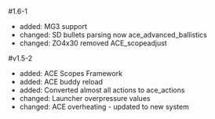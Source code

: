 #1.6-1
- added: MG3 support
- changed: SD bullets parsing now ace_advanced_ballistics
- changed: ZO4x30 removed ACE_scopeadjust

#v1.5-2

- added: ACE Scopes Framework
- added: ACE buddy reload
- added: Converted almost all actions to ace_actions
- changed: Launcher overpressure values
- changed: ACE overheating - updated to new system
